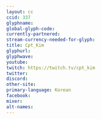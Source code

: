 ```yaml
---
layout: cc
ccid: 337
glyphname: 
global-glyph-code: 
currently-partnered: 
stream-currency-needed-for-glyph: 
title: Cpt_Kim
glyphurl: 
glyphwave: 
youtube: 
twitch: https://twitch.tv/cpt_kim
twitter: 
discord: 
other-site: 
primary-language: Korean
facebook: 
mixer: 
alt-names: 
---
```


